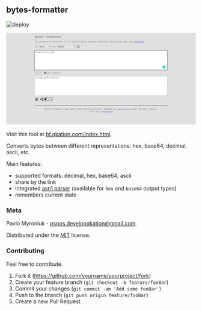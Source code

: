 ## bytes-formatter

![deploy](https://github.com/TheBestTvarynka/bytes-formatter/actions/workflows/github-actions.yml/badge.svg)

![](img/example.png)

Visit this tool at [bf.qkation.com/index.html](https://bf.qkation.com/index.html).

Converts bytes between different representations: hex, base64, decimal, ascii, etc.

Main features:

* supported formats: decimal, hex, base64, ascii
* share by the link
* integrated [asn1 parser](https://lapo.it/asn1js/) (available for `hex` and `base64` output types)
* remembers current state

### Meta

Pavlo Myroniuk - [pspos.developqkation@gmail.com](mailto:pspos.developqkation@gmail.com).

Distributed under the [MIT](https://github.com/TheBestTvarynka/bytes-formatter/blob/main/LICENSE) license.

### Contributing

Feel free to contribute.

1. Fork it (<https://github.com/yourname/yourproject/fork>)
2. Create your feature branch (`git checkout -b feature/fooBar`)
3. Commit your changes (`git commit -am 'Add some fooBar'`)
4. Push to the branch (`git push origin feature/fooBar`)
5. Create a new Pull Request
